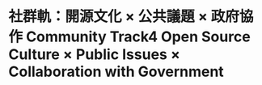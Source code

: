 # 社群軌：開源文化 × 公共議題 × 政府協作 Community Track4 Open Source Culture × Public Issues × Collaboration with Government